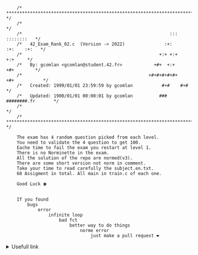```
	/* ************************************************************************** */
	/*                                                                            */
	/*                                                        :::      ::::::::   */
	/*   42_Exam_Rank_02.c  (Version -> 2022)               :+:      :+:    :+:   */
	/*                                                    +:+ +:+         +:+     */
	/*   By: gcomlan <gcomlan@student.42.fr>            +#+  +:+       +#+        */
	/*                                                +#+#+#+#+#+   +#+           */
	/*   Created: 1999/01/01 23:59:59 by gcomlan           #+#    #+#             */
	/*   Updated: 1900/01/01 00:00:01 by gcomlan          ###   ########.fr       */
	/*                                                                            */
	/* ************************************************************************** */

	The exam has 4 random question picked from each level.
	You need to validate the 4 question to get 100.
	Eache time to fail the exam you restart at level 1.
	There is no Norminette in the exam.
	All the solution of the repo are normed(v3).
	There are some short version not norm in comment.
	Take your time to read carefully the subject.en.txt.
	68 Assigment in total. All main in train.c of each one.

	Good Luck 🍀


	If you found
		bugs
			error
				infinite loop
					bad fct
						better way to do things
							norme error
								just make a pull request ❤️
```

<details>
<summary>Usefull link</summary>
https://github.com/JCluzet/42_GradeMe

https://github.com/Binary-Hackers/42_Subjects

https://github.com/48d31kh413k/1337-Piscine-42

https://github.com/luta-wolf/42-examrank

https://github.com/barimehdi77/42-piscine-exam

https://github.com/jraleman/42.Exam-C

https://github.com/fwuensche/42-exam-miner

https://github.com/pasqualerossi/42-School-Exam-Rank-02
</details>
